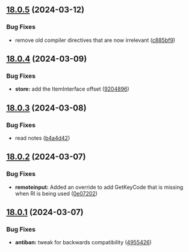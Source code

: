 ## [18.0.5](https://github.com/Torwent/WaspLib/compare/v18.0.4...v18.0.5) (2024-03-12)


### Bug Fixes

* remove old compiler directives that are now irrelevant ([c885bf9](https://github.com/Torwent/WaspLib/commit/c885bf98d626d10a51cdbab3f67fff9144b9e45e))



## [18.0.4](https://github.com/Torwent/WaspLib/compare/v18.0.3...v18.0.4) (2024-03-09)


### Bug Fixes

* **store:** add the ItemInterface offset ([9204896](https://github.com/Torwent/WaspLib/commit/9204896ca6033f30f81aaa0f4735a4fe6621e73e))



## [18.0.3](https://github.com/Torwent/WaspLib/compare/v18.0.2...v18.0.3) (2024-03-08)


### Bug Fixes

* read notes ([b4a4d42](https://github.com/Torwent/WaspLib/commit/b4a4d42665680ae260586dd9d91280b3cfe11859))



## [18.0.2](https://github.com/Torwent/WaspLib/compare/v18.0.1...v18.0.2) (2024-03-07)


### Bug Fixes

* **remoteinput:** Added an override to add GetKeyCode that is missing when RI is being used ([0e07202](https://github.com/Torwent/WaspLib/commit/0e072022eeb6006b527e287d81ab39680b0b140b))



## [18.0.1](https://github.com/Torwent/WaspLib/compare/v18.0.0...v18.0.1) (2024-03-07)


### Bug Fixes

* **antiban:** tweak for backwards compatibility ([4955426](https://github.com/Torwent/WaspLib/commit/4955426654c78eab04a1615f80ccab4e7c8f4100))



